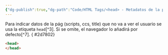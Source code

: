 ```yaml
---
{"dg-publish":true,"dg-path":"Code/HTML Tags/<head> - Metadatos de la página en HTML.md","permalink":"/code/html-tags/head-metadatos-de-la-pagina-en-html/","created":"2024-03-31T23:14","updated":"2024-03-31T23:29"}
---
```


Para indicar datos de la pág (scripts, ccs, title) que no va a ver el usuario se usa la etiqueta `head`[^3]. Si se omite, el navegador lo añadirá por defecto[^7].
{ #2d7802}

```html
<head>
</head>
```